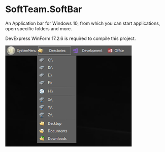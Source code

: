# SoftTeam.SoftBar
An Application bar for Windows 10, from which you can start applications, open specific folders and more.

DevExpress WinForm 17.2.6 is required to compile this project.

![SoftBar - directories menu](https://github.com/Hultan/SoftTeam.SoftBar/blob/master/SoftBar-directories.PNG?raw=true "Title")

